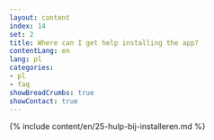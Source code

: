 ```yaml
---
layout: content
index: 14
set: 2
title: Where can I get help installing the app?
contentLang: en
lang: pl
categories:
- pl
- faq
showBreadCrumbs: true
showContact: true
---
```

{% include content/en/25-hulp-bij-installeren.md %}
